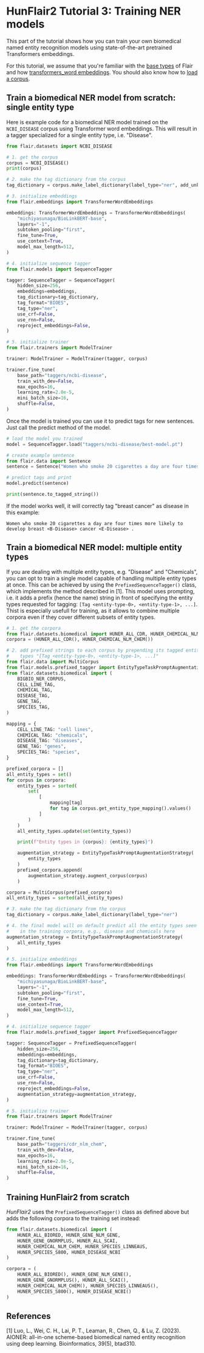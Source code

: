 # HunFlair2 Tutorial 3: Training NER models

This part of the tutorial shows how you can train your own biomedical named entity recognition models
using state-of-the-art pretrained Transformers embeddings.

For this tutorial, we assume that you're familiar with the [base types](https://flairnlp.github.io/docs/tutorial-basics/basic-types) of Flair
and how [transformers_word embeddings](https://flairnlp.github.io/docs/tutorial-training/how-to-train-sequence-tagger).
You should also know how to [load a corpus](https://flairnlp.github.io/docs/tutorial-training/how-to-load-prepared-dataset).

## Train a biomedical NER model from scratch: single entity type

Here is example code for a biomedical NER model trained on the `NCBI_DISEASE` corpus using Transformer word embeddings.
This will result in a tagger specialized for a single entity type, i.e. "Disease".

```python
from flair.datasets import NCBI_DISEASE

# 1. get the corpus
corpus = NCBI_DISEASE()
print(corpus)

# 2. make the tag dictionary from the corpus
tag_dictionary = corpus.make_label_dictionary(label_type="ner", add_unk=False)

# 3. initialize embeddings
from flair.embeddings import TransformerWordEmbeddings

embeddings: TransformerWordEmbeddings = TransformerWordEmbeddings(
    "michiyasunaga/BioLinkBERT-base",
    layers="-1",
    subtoken_pooling="first",
    fine_tune=True,
    use_context=True,
    model_max_length=512,
)

# 4. initialize sequence tagger
from flair.models import SequenceTagger

tagger: SequenceTagger = SequenceTagger(
    hidden_size=256,
    embeddings=embeddings,
    tag_dictionary=tag_dictionary,
    tag_format="BIOES",
    tag_type="ner",
    use_crf=False,
    use_rnn=False,
    reproject_embeddings=False,
)

# 5. initialize trainer
from flair.trainers import ModelTrainer

trainer: ModelTrainer = ModelTrainer(tagger, corpus)

trainer.fine_tune(
    base_path="taggers/ncbi-disease",
    train_with_dev=False,
    max_epochs=16,
    learning_rate=2.0e-5,
    mini_batch_size=16,
    shuffle=False,
)
```

Once the model is trained you can use it to predict tags for new sentences.
Just call the predict method of the model.

```python
# load the model you trained
model = SequenceTagger.load("taggers/ncbi-disease/best-model.pt")

# create example sentence
from flair.data import Sentence
sentence = Sentence("Women who smoke 20 cigarettes a day are four times more likely to develop breast cancer.")

# predict tags and print
model.predict(sentence)

print(sentence.to_tagged_string())
```

If the model works well, it will correctly tag "breast cancer" as disease in this example:

```
Women who smoke 20 cigarettes a day are four times more likely to develop breast <B-Disease> cancer <E-Disease> .
```

## Train a biomedical NER model: multiple entity types

If you are dealing with multiple entity types, e.g. "Disease" and "Chemicals", you can opt
to train a single model capable of handling multiple entity types at once.
This can be achieved by using the  `PrefixedSequenceTagger()` class, which implements the method described in \[1\].
This model uses prompting, i.e. it adds a prefix (hence the name) string in front of specifying the
entity types requested for tagging: `[Tag <entity-type-0>, <entity-type-1>, ...]`.
Thist is especially usefull for training, as it allows to combine multiple corpora even if they cover different subsets of entity types.

```python
# 1. get the corpora
from flair.datasets.biomedical import HUNER_ALL_CDR, HUNER_CHEMICAL_NLM_CHEM
corpora = (HUNER_ALL_CDR(), HUNER_CHEMICAL_NLM_CHEM())

# 2. add prefixed strings to each corpus by prepending its tagged entity
#    types "[Tag <entity-type-0>, <entity-type-1>, ...]"
from flair.data import MultiCorpus
from flair.models.prefixed_tagger import EntityTypeTaskPromptAugmentationStrategy
from flair.datasets.biomedical import (
    BIGBIO_NER_CORPUS,
    CELL_LINE_TAG,
    CHEMICAL_TAG,
    DISEASE_TAG,
    GENE_TAG,
    SPECIES_TAG,
)

mapping = {
    CELL_LINE_TAG: "cell lines",
    CHEMICAL_TAG: "chemicals",
    DISEASE_TAG: "diseases",
    GENE_TAG: "genes",
    SPECIES_TAG: "species",
}

prefixed_corpora = []
all_entity_types = set()
for corpus in corpora:
    entity_types = sorted(
        set(
            [
                mapping[tag]
                for tag in corpus.get_entity_type_mapping().values()
            ]
        )
    )
    all_entity_types.update(set(entity_types))

    print(f"Entity types in {corpus}: {entity_types}")

    augmentation_strategy = EntityTypeTaskPromptAugmentationStrategy(
        entity_types
    )
    prefixed_corpora.append(
        augmentation_strategy.augment_corpus(corpus)
    )

corpora = MultiCorpus(prefixed_corpora)
all_entity_types = sorted(all_entity_types)

# 3. make the tag dictionary from the corpus
tag_dictionary = corpus.make_label_dictionary(label_type="ner")

# 4. the final model will on default predict all the entity types seen
#    in the training corpora, e.g., disease and chemicals here
augmentation_strategy = EntityTypeTaskPromptAugmentationStrategy(
    all_entity_types
)

# 5. initialize embeddings
from flair.embeddings import TransformerWordEmbeddings

embeddings: TransformerWordEmbeddings = TransformerWordEmbeddings(
    "michiyasunaga/BioLinkBERT-base",
    layers="-1",
    subtoken_pooling="first",
    fine_tune=True,
    use_context=True,
    model_max_length=512,
)

# 4. initialize sequence tagger
from flair.models.prefixed_tagger import PrefixedSequenceTagger

tagger: SequenceTagger = PrefixedSequenceTagger(
    hidden_size=256,
    embeddings=embeddings,
    tag_dictionary=tag_dictionary,
    tag_format="BIOES",
    tag_type="ner",
    use_crf=False,
    use_rnn=False,
    reproject_embeddings=False,
    augmentation_strategy=augmentation_strategy,
)

# 5. initialize trainer
from flair.trainers import ModelTrainer

trainer: ModelTrainer = ModelTrainer(tagger, corpus)

trainer.fine_tune(
    base_path="taggers/cdr_nlm_chem",
    train_with_dev=False,
    max_epochs=16,
    learning_rate=2.0e-5,
    mini_batch_size=16,
    shuffle=False,
)
```

## Training HunFlair2 from scratch

*HunFlair2* uses the `PrefixedSequenceTagger()` class as defined above but adds the following corpora to the training set instead:

```python
from flair.datasets.biomedical import (
    HUNER_ALL_BIORED, HUNER_GENE_NLM_GENE,
    HUNER_GENE_GNORMPLUS, HUNER_ALL_SCAI,
    HUNER_CHEMICAL_NLM_CHEM, HUNER_SPECIES_LINNEAUS,
    HUNER_SPECIES_S800, HUNER_DISEASE_NCBI
)

corpora = (
    HUNER_ALL_BIORED(), HUNER_GENE_NLM_GENE(),
    HUNER_GENE_GNORMPLUS(), HUNER_ALL_SCAI(),
    HUNER_CHEMICAL_NLM_CHEM(), HUNER_SPECIES_LINNEAUS(),
    HUNER_SPECIES_S800(), HUNER_DISEASE_NCBI()
)

```

## References

\[1\] Luo, L., Wei, C. H., Lai, P. T., Leaman, R., Chen, Q., & Lu, Z. (2023). AIONER: all-in-one scheme-based biomedical named entity recognition using deep learning. Bioinformatics, 39(5), btad310.
